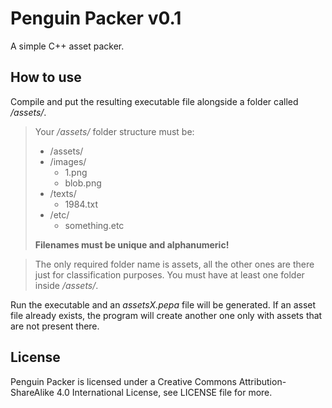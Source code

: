 # Penguin Packer v0.1
A simple C++ asset packer.

## How to use
Compile and put the resulting executable file alongside a folder called */assets/*.

>Your */assets/* folder structure must be:
>
>* /assets/
>  * /images/
>    * 1.png
>    * blob.png
>  * /texts/
>    * 1984.txt
>  * /etc/
>    * something.etc
>
>**Filenames must be unique and alphanumeric!**
	
>The only required folder name is assets, all the other ones are there just for classification purposes. You must have at least one folder inside */assets/*.

Run the executable and an *assetsX.pepa* file will be generated. If an asset file already exists, the program will create another one only with assets that are not present there.

## License
Penguin Packer is licensed under a Creative Commons Attribution-ShareAlike 4.0 International License, see LICENSE file for more.